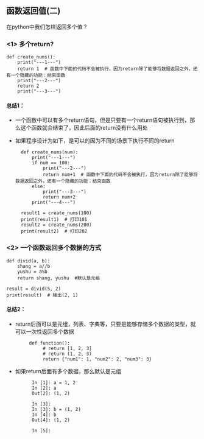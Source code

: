 ## 函数返回值(二)

在python中我们怎样返回多个值？

### <1> 多个return?

```
def create_nums():
    print("---1---")
    return 1  # 函数中下面的代码不会被执行，因为return除了能够将数据返回之外，还有一个隐藏的功能：结束函数
    print("---2---")
    return 2
    print("---3---")
```

#### 总结1：

- 一个函数中可以有多个return语句，但是只要有一个return语句被执行到，那么这个函数就会结束了，因此后面的return没有什么用处

- 如果程序设计为如下，是可以的因为不同的场景下执行不同的return

  ```
    def create_nums(num):
        print("---1---")
        if num == 100:
            print("---2---")
            return num+1  # 函数中下面的代码不会被执行，因为return除了能够将数据返回之外，还有一个隐藏的功能：结束函数
        else:
            print("---3---")
            return num+2
        print("---4---")
  
    result1 = create_nums(100)
    print(result1)  # 打印101
    result2 = create_nums(200)
    print(result2)  # 打印202
  ```

### <2> 一个函数返回多个数据的方式

```
def divid(a, b):
    shang = a//b
    yushu = a%b 
    return shang, yushu  #默认是元组

result = divid(5, 2)
print(result)  # 输出(2, 1)
```

#### 总结2：

- return后面可以是元组，列表、字典等，只要是能够存储多个数据的类型，就可以一次性返回多个数据

  ```
       def function():
            # return [1, 2, 3]
            # return (1, 2, 3)
            return {"num1": 1, "num2": 2, "num3": 3}
  ```
  
- 如果return后面有多个数据，那么默认是元组

  ```
        In [1]: a = 1, 2
        In [2]: a
        Out[2]: (1, 2)
      
        In [3]:
        In [3]: b = (1, 2)
        In [4]: b
        Out[4]: (1, 2)
      
        In [5]:
  ```
